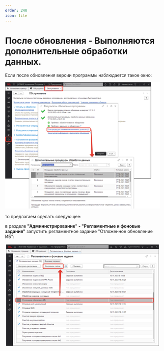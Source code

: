 ```yaml
---
order: 240
icon: file
---
```


# После обновления - Выполняются дополнительные обработки данных.

Если после обновления версии программы наблюдается такое окно:

![01_ПослеОбновления](static/01_ПослеОбновления.png)

то предлагаем сделать следующее:

в разделе **"Администрирование" - "Регламентные и фоновые задания"** запустить регламентное задание "Отложенное обновление ИБ":

![02_ПослеОбновления](static/02_ПослеОбновления.png)
